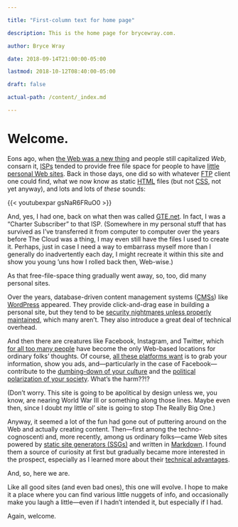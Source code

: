 ```yaml
---

title: "First-column text for home page"

description: This is the home page for brycewray.com.

author: Bryce Wray

date: 2018-09-14T21:00:00-05:00

lastmod: 2018-10-12T08:40:00-05:00

draft: false

actual-path: /content/_index.md

---
```


# Welcome.

Eons ago, when [the Web was a new thing](http://info.cern.ch/hypertext/WWW/TheProject.html) and people still capitalized _Web_, consarn it, [ISPs](https://en.wikipedia.org/wiki/Internet_service_provider) tended to provide free file space for people to have [little personal Web sites](https://consumerist.com/2015/03/20/where-did-everyone-from-the-90s-go-when-we-all-got-facebook-and-quit-web-1-0/). Back in those days, one did so with whatever [FTP](https://en.wikipedia.org/wiki/File_Transfer_Protocol) client one could find, what we now know as static [HTML](https://www.w3schools.com/html/html_intro.asp) files (but not [CSS](https://www.w3schools.com/Css/), not yet anyway), and lots and lots of _these_ sounds:

{{< youtubexpar gsNaR6FRuO0 >}}

And, yes, I had one, back on what then was called [GTE.net](https://en.wikipedia.org/wiki/GTE). In fact, I was a “Charter Subscriber” to that ISP. (Somewhere in my personal stuff that has survived as I’ve transferred it from computer to computer over the years before The Cloud was a thing, I may even still have the files I used to create it. Perhaps, just in case I need a way to embarrass myself more than I generally do inadvertently each day, I might recreate it within this site and show you young ’uns how I rolled back then, Web-wise.)

As that free-file-space thing gradually went away, so, too, did many personal sites.

Over the years, database-driven content management systems ([CMSs](https://en.wikipedia.org/wiki/Web_content_management_system)) like [WordPress](https://wordpress.org) appeared. They provide click-and-drag ease in building a personal site, but they tend to be [security nightmares unless properly maintained](https://ithemes.com/2017/01/16/wordpress-security-issues/), which many aren’t. They also introduce a great deal of technical overhead.

And then there are creatures like Facebook, Instagram, and Twitter, which [for all too many people](https://ia.net/topics/take-the-power-back) have become the only Web-based locations for ordinary folks’ thoughts. Of course, [all these platforms want](https://adammclane.com/2013/03/in-social-media-you-are-the-product/) is to grab your information, show you ads, and—particularly in the case of Facebook—contribute to the [dumbing-down of your culture](https://www.salon.com/2017/07/16/how-social-media-is-dumbing-down-our-communication/) and the [political polarization of your society](https://www.sciencedirect.com/science/article/pii/S0736585317305208). What’s the harm??!?

(Don’t worry. This site is going to be apolitical by design unless we, you know, are nearing World War III or something along those lines. Maybe even then, since I doubt my little ol’ site is going to stop The Really Big One.)

Anyway, it seemed a lot of the fun had gone out of puttering around on the Web and actually creating content. Then—first among the techno-cognoscenti and, more recently, among us ordinary folks—came Web sites powered by [static site generators (SSGs)](https://www.staticgen.com) and written in [Markdown](https://daringfireball.net/projects/markdown/). I found them a source of curiosity at first but gradually became more interested in the prospect, especially as I learned more about their [technical advantages](https://www.makeuseof.com/tag/reasons-ditch-cms-static-site-generator/).

And, so, here we are.

Like all good sites (and even bad ones), this one will evolve. I hope to make it a place where you can find various little nuggets of info, and occasionally make you laugh a little—even if I hadn’t intended it, but especially if I had.

Again, welcome.